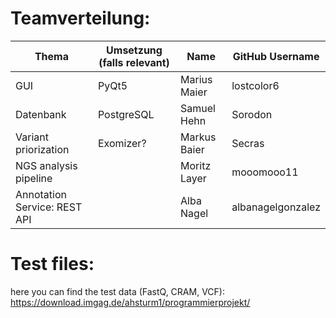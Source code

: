 # Teamverteilung:

| Thema | Umsetzung (falls relevant) | Name | GitHub Username |
| ----- | -------------------------- | ---- | ----------------|
| GUI   | PyQt5                      | Marius Maier | lostcolor6 |
| Datenbank | PostgreSQL | Samuel Hehn | Sorodon |
| Variant priorization | Exomizer? | Markus Baier | Secras |
| NGS analysis pipeline | | Moritz Layer | mooomooo11 |
|Annotation Service: REST API| | Alba Nagel | albanagelgonzalez |


# Test files:
here you can find the test data (FastQ, CRAM, VCF):   
https://download.imgag.de/ahsturm1/programmierprojekt/
